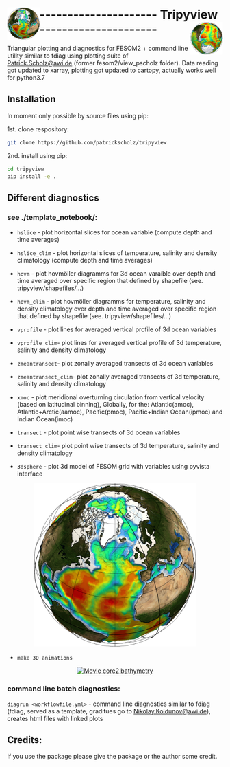 # <img src="tripyview/tripyview_icon_NH.png" width=15% align="left" > --------------------- Tripyview --------------------- <img src="tripyview/tripyview_icon_SH.png" width=15% align="right" >

Triangular plotting and diagnostics for FESOM2 + command line utility similar to 
fdiag using plotting suite of Patrick.Scholz@awi.de (former fesom2/view_pscholz folder). 
Data reading got updated to xarray, plotting got updated to cartopy, actually works well for python3.7
<br />

## Installation

In moment only possible by source files using pip:

1st. clone respository: 
```bash
git clone https://github.com/patrickscholz/tripyview
```

2nd. install using pip: 
```bash
cd tripyview
pip install -e .
```

## Different diagnostics
### see ./template_notebook/:

* `hslice`       - plot horizontal slices for ocean variable (compute depth and time averages)
* `hslice_clim`  - plot horizontal slices of temperature, salinity and density climatology (compute depth and time averages)

* `hovm`         - plot hovmöller diagramms for 3d ocean varaible over depth and time averaged over
specific region that defined by shapefile (see. tripyview/shapefiles/...)
* `hovm_clim`    - plot hovmöller diagramms for  temperature, salinity and density climatology 
over depth and time averaged over specific region that defined by shapefile (see. tripyview/shapefiles/...)

* `vprofile`     - plot lines for averaged vertical profile of 3d ocean varíables
* `vprofile_clim`- plot lines for averaged vertical profile of 3d temperature, salinity and density climatology

* `zmeantransect`- plot zonally averaged transects of 3d ocean varíables
* `zmeantransect_clim`- plot zonally averaged transects of 3d temperature, salinity and density climatology

* `xmoc`         - plot meridional overturning circulation from vertical velocity (based on latitudinal binning), Globally, 
for the: Atlantic(amoc), Atlantic+Arctic(aamoc), Pacific(pmoc), Pacific+Indian Ocean(ipmoc) and Indian Ocean(imoc)

* `transect`     - plot point wise transects of 3d ocean varíables
* `transect_clim`- plot point wise transects of 3d temperature, salinity and density climatology

* `3dsphere`     - plot 3d model of FESOM grid with variables using pyvista interface
<p align="center" width="100%">
  <img width=75% src="tripyview/tripyview_icon_NH.png">
</p>

* `make 3D animations`
<p align="center" width="100%">
<a href="https://www.youtube.com/watch?v=Gokzel60GFk" title="Movie core2 bathymetry"><img src="https://img.youtube.com/vi/Gokzel60GFk/hqdefault.jpg" alt="Movie core2 bathymetry"/></a>
</p>

### command line batch diagnostics:
`diagrun <workflowfile.yml>` - command line diagnostics similar to fdiag (fdiag, served as a 
template, graditues go to Nikolay.Koldunov@awi.de), creates html files with linked plots

## Credits:
If you use the package please give the package or the author some credit.

